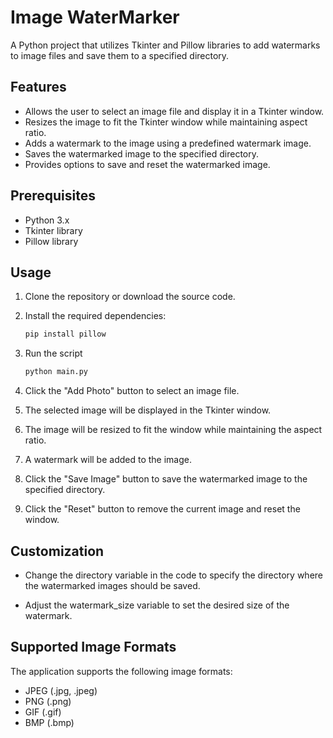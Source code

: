 # Image WaterMarker

A Python project that utilizes Tkinter and Pillow libraries to add watermarks to image files and save them to a specified directory.

## Features

- Allows the user to select an image file and display it in a Tkinter window.
- Resizes the image to fit the Tkinter window while maintaining aspect ratio.
- Adds a watermark to the image using a predefined watermark image.
- Saves the watermarked image to the specified directory.
- Provides options to save and reset the watermarked image.

## Prerequisites

- Python 3.x
- Tkinter library
- Pillow library

## Usage

1. Clone the repository or download the source code.

2. Install the required dependencies:

   ```bash
   pip install pillow
3. Run the script 
   ```bash
   python main.py
4. Click the "Add Photo" button to select an image file.

5. The selected image will be displayed in the Tkinter window.

6. The image will be resized to fit the window while maintaining the aspect ratio.

7. A watermark will be added to the image.

8. Click the "Save Image" button to save the watermarked image to the specified directory.

9. Click the "Reset" button to remove the current image and reset the window.

## Customization

- Change the directory variable in the code to specify the directory where the watermarked images should be saved.

- Adjust the watermark_size variable to set the desired size of the watermark.

## Supported Image Formats

The application supports the following image formats:

- JPEG (.jpg, .jpeg)
- PNG (.png)
- GIF (.gif)
- BMP (.bmp)
